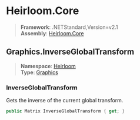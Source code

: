 # Heirloom.Core

> **Framework**: .NETStandard,Version=v2.1  
> **Assembly**: [Heirloom.Core][0]  

## Graphics.InverseGlobalTransform

> **Namespace**: [Heirloom][0]  
> **Type**: [Graphics][1]  

### InverseGlobalTransform

Gets the inverse of the current global transform.

```cs
public Matrix InverseGlobalTransform { get; }
```

[0]: ../../../Heirloom.Core.md
[1]: ../Graphics.md
